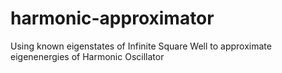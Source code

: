 # harmonic-approximator
Using known eigenstates of Infinite Square Well to approximate eigenenergies of Harmonic Oscillator
